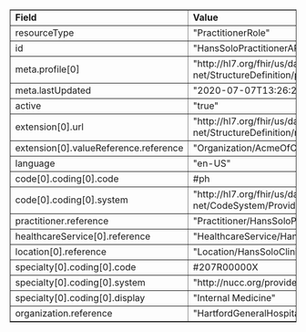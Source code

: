 <table border="1"><tr><td><b>Field</b></td><td><b>Value</b></td></tr>
<tr><td>resourceType</td><td>
"PractitionerRole"
</td></tr>
<tr><td>id</td><td>
"HansSoloPractitionerARole1"
</td></tr>
<tr><td>meta.profile[0]</td><td>"http://hl7.org/fhir/us/davinci-pdex-plan-net/StructureDefinition/plannet-PractitionerRole"</td></tr>
<tr><td>meta.lastUpdated</td><td>
"2020-07-07T13:26:22.0314215+00:00"
</td></tr>
<tr><td>active</td><td>
"true"
</td></tr>
<tr><td>extension[0].url</td><td>
"http://hl7.org/fhir/us/davinci-pdex-plan-net/StructureDefinition/network-reference"
</td></tr>
<tr><td>extension[0].valueReference.reference</td><td>
"Organization/AcmeOfCTStandardNetwork"
</td></tr>
<tr><td>language</td><td>
"en-US"
</td></tr>
<tr><td>code[0].coding[0].code</td><td>
#ph
</td></tr>
<tr><td>code[0].coding[0].system</td><td>
"http://hl7.org/fhir/us/davinci-pdex-plan-net/CodeSystem/ProviderRoleCS"
</td></tr>
<tr><td>practitioner.reference</td><td>
"Practitioner/HansSoloPractitioner"
</td></tr>
<tr><td>healthcareService[0].reference</td><td>
"HealthcareService/HansSoloHealthcareService"
</td></tr>
<tr><td>location[0].reference</td><td>
"Location/HansSoloClinic"
</td></tr>
<tr><td>specialty[0].coding[0].code</td><td>
#207R00000X
</td></tr>
<tr><td>specialty[0].coding[0].system</td><td>
"http://nucc.org/provider-taxonomy"
</td></tr>
<tr><td>specialty[0].coding[0].display</td><td>
"Internal Medicine"
</td></tr>
<tr><td>organization.reference</td><td>
"HartfordGeneralHospital"
</td></tr>
</table>
